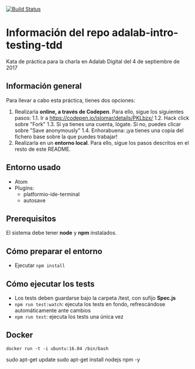 [![Build Status](https://travis-ci.org/islomar/adalab-intro-testing-tdd.svg)](https://travis-ci.org/islomar/adalab-intro-testing-tdd)


# Información del repo adalab-intro-testing-tdd
Kata de práctica para la charla en Adalab Digital del 4 de septiembre de 2017

## Información general
Para llevar a cabo esta práctica, tienes dos opciones:
1. Realizarla **online, a través de Codepen**. Para ello, sigue los siguientes pasos:
  1.1. Ir a https://codepen.io/islomar/details/PKLbzx/
  1.2. Hack click sobre "Fork"
  1.3. Si ya tienes una cuenta, lógate. Si no, puedes clicar sobre "Save anonymously"
  1.4. Enhorabuena: ¡ya tienes una copia del fichero base sobre la que puedes trabajar!
2. Realizarla en un **entorno local**. Para ello, sigue los pasos descritos en el resto de este README.


## Entorno usado
* Atom
* Plugins:
  * platformio-ide-terminal
  * autosave

## Prerequisitos
El sistema debe tener **node** y **npm** instalados.


## Cómo preparar el entorno
* Ejecutar `npm install`


## Cómo ejecutar los tests
* Los tests deben guardarse bajo la carpeta /test, con sufijo **Spec.js**
* `npm run test:watch`: ejecuta los tests en fondo, refrescándose automáticamente ante cambios
* `npm run test`: ejecuta los tests una única vez


## Docker
`docker run -t -i ubuntu:16.04 /bin/bash`

sudo apt-get update
sudo apt-get install nodejs npm -y
